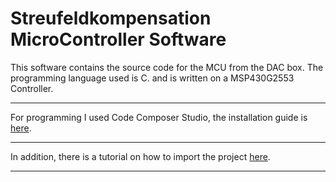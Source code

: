 # Streufeldkompensation MicroController Software
This software contains the source code for the MCU from the DAC box. The programming language used is C. and is written on a MSP430G2553 Controller.  
***
For programming I used Code Composer Studio, the installation guide is [here][1]. 
***
In addition, there is a tutorial on how to import the project [here][2].
***

[1]:https://github.com/Krypt0pr0xy/Streufeldkompensation/blob/master/CodeComposerStudio_install.md
[2]:https://github.com/Krypt0pr0xy/Streufeldkompensation/blob/master/add_project_to_CCS.md
